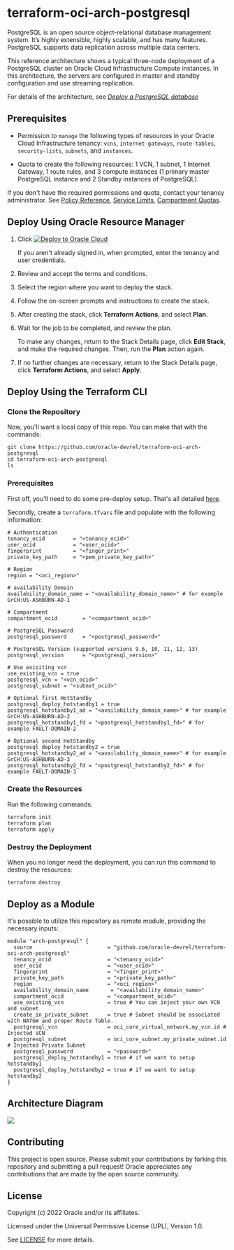 # terraform-oci-arch-postgresql

PostgreSQL is an open source object-relational database management system. It’s highly extensible, highly scalable, and has many features. PostgreSQL supports data replication across multiple data centers.

This reference architecture shows a typical three-node deployment of a PostgreSQL cluster on Oracle Cloud Infrastructure Compute instances. In this architecture, the servers are configured in master and standby configuration and use streaming replication.

For details of the architecture, see [_Deploy a PostgreSQL database_](https://docs.oracle.com/en/solutions/deploy-postgresql-db/index.html)

## Prerequisites

- Permission to `manage` the following types of resources in your Oracle Cloud Infrastructure tenancy: `vcns`, `internet-gateways`, `route-tables`, `security-lists`, `subnets`, and `instances`.

- Quota to create the following resources: 1 VCN, 1 subnet, 1 Internet Gateway, 1 route rules, and 3 compute instances (1 primary master PostgreSQL instance and 2 Standby instances of PostgreSQL).

If you don't have the required permissions and quota, contact your tenancy administrator. See [Policy Reference](https://docs.cloud.oracle.com/en-us/iaas/Content/Identity/Reference/policyreference.htm), [Service Limits](https://docs.cloud.oracle.com/en-us/iaas/Content/General/Concepts/servicelimits.htm), [Compartment Quotas](https://docs.cloud.oracle.com/iaas/Content/General/Concepts/resourcequotas.htm).

## Deploy Using Oracle Resource Manager

1. Click [![Deploy to Oracle Cloud](https://oci-resourcemanager-plugin.plugins.oci.oraclecloud.com/latest/deploy-to-oracle-cloud.svg)](https://cloud.oracle.com/resourcemanager/stacks/create?region=home&zipUrl=https://github.com/engchina/terraform-oci-arch-postgresql/releases/download/v1.6.1/v1.6.5.zip)

    If you aren't already signed in, when prompted, enter the tenancy and user credentials.

2. Review and accept the terms and conditions.

3. Select the region where you want to deploy the stack.

4. Follow the on-screen prompts and instructions to create the stack.

5. After creating the stack, click **Terraform Actions**, and select **Plan**.

6. Wait for the job to be completed, and review the plan.

    To make any changes, return to the Stack Details page, click **Edit Stack**, and make the required changes. Then, run the **Plan** action again.

7. If no further changes are necessary, return to the Stack Details page, click **Terraform Actions**, and select **Apply**. 

## Deploy Using the Terraform CLI

### Clone the Repository
Now, you'll want a local copy of this repo. You can make that with the commands:

    git clone https://github.com/oracle-devrel/terraform-oci-arch-postgresql
    cd terraform-oci-arch-postgresql
    ls

### Prerequisites
First off, you'll need to do some pre-deploy setup.  That's all detailed [here](https://github.com/cloud-partners/oci-prerequisites).

Secondly, create a `terraform.tfvars` file and populate with the following information:

```
# Authentication
tenancy_ocid         = "<tenancy_ocid>"
user_ocid            = "<user_ocid>"
fingerprint          = "<finger_print>"
private_key_path     = "<pem_private_key_path>"

# Region
region = "<oci_region>"

# availability Domain 
availability_domain_name = "<availability_domain_name>" # for example GrCH:US-ASHBURN-AD-1

# Compartment
compartment_ocid        = "<compartment_ocid>"

# PostgreSQL Password
postgresql_password     = "<postgresql_password>"

# PostgreSQL Version (supported versions 9.6, 10, 11, 12, 13)
postgresql_version      = "<postgresql_version>"

# Use exisiting vcn
use_existing_vcn = true
postgresql_vcn = "<vcn_ocid>"
postgresql_subnet = "<subnet_ocid>"

# Optional first HotStandby 
postgresql_deploy_hotstandby1 = true
postgresql_hotstandby1_ad = "<availability_domain_name>" # for example GrCH:US-ASHBURN-AD-2
postgresql_hotstandby1_fd = "<postgresql_hotstandby1_fd>" # for example FAULT-DOMAIN-2

# Optional second HotStandby 
postgresql_deploy_hotstandby2 = true
postgresql_hotstandby2_ad = "<availability_domain_name>" # for example GrCH:US-ASHBURN-AD-3
postgresql_hotstandby2_fd = "<postgresql_hotstandby2_fd>" # for example FAULT-DOMAIN-3

````

### Create the Resources
Run the following commands:

    terraform init
    terraform plan
    terraform apply

### Destroy the Deployment
When you no longer need the deployment, you can run this command to destroy the resources:

    terraform destroy

## Deploy as a Module
It's possible to utilize this repository as remote module, providing the necessary inputs:

```
module "arch-postgresql" {
  source                        = "github.com/oracle-devrel/terraform-oci-arch-postgresql"
  tenancy_ocid                  = "<tenancy_ocid>"
  user_ocid                     = "<user_ocid>"
  fingerprint                   = "<finger_print>"
  private_key_path              = "<private_key_path>"
  region                        = "<oci_region>"
  availability_domain_name       = "<availability_domain_name>"
  compartment_ocid              = "<compartment_ocid>"
  use_existing_vcn              = true # You can inject your own VCN and subnet 
  create_in_private_subnet      = true # Subnet should be associated with NATGW and proper Route Table.
  postgresql_vcn                = oci_core_virtual_network.my_vcn.id # Injected VCN
  postgresql_subnet             = oci_core_subnet.my_private_subnet.id # Injected Private Subnet
  postgresql_password           = "<password>"
  postgresql_deploy_hotstandby1 = true # if we want to setup hotstandby1
  postgresql_deploy_hotstandby2 = true # if we want to setup hotstandby2
}
```

## Architecture Diagram

![](./images/postgre-oci.png)

## Contributing
This project is open source.  Please submit your contributions by forking this repository and submitting a pull request!  Oracle appreciates any contributions that are made by the open source community.

## License
Copyright (c) 2022 Oracle and/or its affiliates.

Licensed under the Universal Permissive License (UPL), Version 1.0.

See [LICENSE](LICENSE) for more details.

